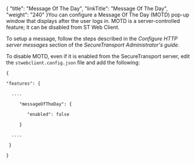 {
    "title": "Message Of The Day",
    "linkTitle": "Message Of The Day",
    "weight": "240"
}You can configure a Message Of The Day (MOTD) pop-up window that displays after the user logs in. MOTD is a server-controlled feature; it can be disabled from ST Web Client.

To setup a message, follow the steps described in the *Configure HTTP server messages* section of the *SecureTransport Administrator's guide*.

To disable MOTD, even if it is enabled from the SecureTransport server, edit the `stwebclient.config.json` file and add the following:

    {
    "features": {
      ....
         "messageOfTheDay": {
            "enabled": false
         }
      ....
     }
    }                       

